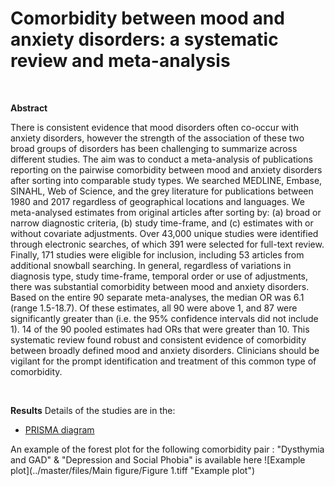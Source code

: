 Comorbidity between mood and anxiety disorders: a systematic review and meta-analysis 
========================================================================================
 
<br>

**Abstract**

There is consistent evidence that mood disorders often co-occur with anxiety disorders, however the strength of the association of these two broad groups of disorders has been challenging to summarize across different studies. The aim was to conduct a meta-analysis of publications reporting on the pairwise comorbidity between mood and anxiety disorders after sorting into comparable study types. We searched MEDLINE, Embase, SINAHL, Web of Science, and the grey literature for publications between 1980 and 2017 regardless of geographical locations and languages. We meta-analysed estimates from original articles after sorting by: (a) broad or narrow diagnostic criteria, (b) study time-frame, and (c) estimates with or without covariate adjustments. Over 43,000 unique studies were identified through electronic searches, of which 391 were selected for full-text review. Finally, 171 studies were eligible for inclusion, including 53 articles from additional snowball searching. In general, regardless of variations in diagnosis type, study time-frame, temporal order or use of adjustments, there was substantial comorbidity between mood and anxiety disorders. Based on the entire 90 separate meta-analyses, the median OR was 6.1 (range 1.5-18.7). Of these estimates, all 90 were above 1, and 87 were significantly greater than (i.e. the 95% confidence intervals did not include 1). 14 of the 90 pooled estimates had ORs that were greater than 10. This systematic review found robust and consistent evidence of comorbidity between broadly defined mood and anxiety disorders. Clinicians should be vigilant for the prompt identification and treatment of this common type of comorbidity.

<br>

**Results** 
Details of the studies are in the:
* [PRISMA diagram](../master/files/PRISMA/02_prisma_diagram_28May2020.png)


An example of the forest plot for the following comorbidity pair : "Dysthymia and GAD" & "Depression and Social Phobia" is available here ![Example plot](../master/files/Main figure/Figure 1.tiff "Example plot")